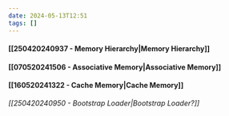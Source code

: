 ```yaml
---
date: 2024-05-13T12:51
tags: []
---
```

#### [[250420240937 - Memory Hierarchy|Memory Hierarchy]]
#### [[070520241506 - Associative Memory|Associative Memory]]
#### [[160520241322 - Cache Memory|Cache Memory]]

*[[250420240950 - Bootstrap Loader|Bootstrap Loader?]]*